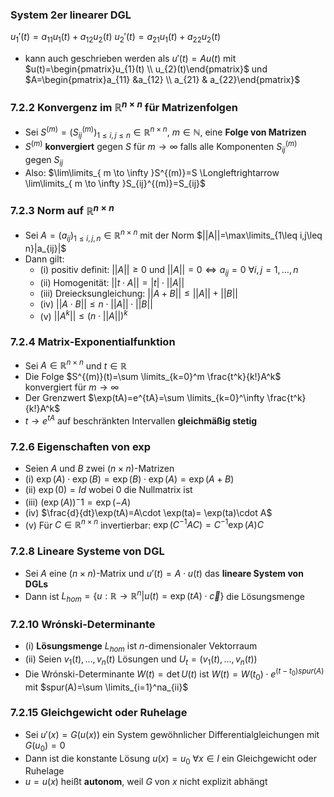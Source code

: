 ### System 2er linearer DGL
$u_{1}'(t)=a_{11}u_{1}(t)+a_{12}u_{2}(t)$
$u_{2}'(t)=a_{21}u_{1}(t)+a_{22}u_{2}(t)$ 
- kann auch geschrieben werden als $u'(t)=Au(t)$ mit $u(t)=\begin{pmatrix}u_{1}(t) \\ u_{2}(t)\end{pmatrix}$ und $A=\begin{pmatrix}a_{11} &a_{12} \\ a_{21} & a_{22}\end{pmatrix}$ 
### 7.2.2 Konvergenz im $\mathbb{R}^{n \times n}$ für Matrizenfolgen 
- Sei $S^{(m)}=(S_{ij}^{(m)})_{{1\leq i,j\leq n}}\in \mathbb{R}^{n \times n}$, $m \in \mathbb{N}$, eine **Folge von Matrizen**
- $S^{(m)}$ **konvergiert** gegen $S$ für $m \rightarrow \infty$ falls alle Komponenten $S_{ij}^{(m)}$ gegen $S_{ij}$ 
- Also: $\lim\limits_{ m \to \infty }S^{(m)}=S \Longleftrightarrow \lim\limits_{ m \to \infty }S_{ij}^{(m)}=S_{ij}$ 
### 7.2.3 Norm auf $\mathbb{R}^{n \times n}$ 
- Sei $A=(a_{ij})_{1\leq i,j,n}\in \mathbb{R}^{n \times n}$ mit der Norm $||A||=\max\limits_{1\leq i,j\leq n}|a_{ij}|$
- Dann gilt:
	- (i) positiv definit: $||A||\geq 0$ und $||A||=0 \Longleftrightarrow a_{ij}=0$  $\forall i,j=1,\dots,n$ 
	- (ii) Homogenität: $||t \cdot A||= |t| \cdot||A||$
	- (iii) Dreiecksungleichung: $||A+B||\leq||A||+||B||$
	- (iv) $||A \cdot B||\leq n \cdot ||A|| \cdot ||B||$
	- (v) $||A^k||\leq(n \cdot ||A||)^k$
### 7.2.4 Matrix-Exponentialfunktion
- Sei $A \in \mathbb{R}^{n \times n}$ und $t \in \mathbb{R}$ 
- Die Folge $S^{(m)}(t)=\sum \limits_{k=0}^m \frac{t^k}{k!}A^k$ konvergiert für $m \rightarrow \infty$ 
- Der Grenzwert $\exp(tA)=e^{tA}=\sum \limits_{k=0}^\infty \frac{t^k}{k!}A^k$ 
- $t\rightarrow e^{tA}$ auf beschränkten Intervallen **gleichmäßig stetig**
### 7.2.6 Eigenschaften von $\exp$ 
- Seien $A$ und $B$ zwei $(n \times n)$-Matrizen
- (i) $\exp(A)\cdot \exp(B) =\exp(B) \cdot \exp(A)=\exp(A+B)$
- (ii) $\exp(0)=Id$ wobei $0$ die Nullmatrix ist
- (iii) $(\exp(A))^-1=\exp(-A)$
- (iv) $\frac{d}{dt}\exp(tA)=A\cdot \exp(ta)= \exp(ta)\cdot A$ 
- (v) Für $C \in \mathbb{R}^{n \times n}$ invertierbar: $\exp(C^{-1}AC)=C^{-1}\exp(A)C$
### 7.2.8 Lineare Systeme von DGL
- Sei $A$ eine $(n \times n)$-Matrix und $u'(t)=A\cdot u(t)$ das **lineare System von DGLs**
- Dann ist $L_{hom}=\{ u:\mathbb{R}\rightarrow \mathbb{R}^n| u(t)=\exp(tA)\cdot \vec{c} \}$ die Lösungsmenge 
### 7.2.10 Wrónski-Determinante
- (i) **Lösungsmenge** $L_{hom}$ ist $n$-dimensionaler Vektorraum
- (ii) Seien $v_{1}(t),\dots,v_{n}(t)$ Lösungen und $U_{t}=(v_{1}(t),\dots,v_{n}(t))$ 
- Die Wrónski-Determinante $W(t)=\det U(t)$ ist $W(t)=W(t_{0})\cdot e^{(t-t_{0})spur(A)}$ mit $spur(A)=\sum \limits_{i=1}^na_{ii}$ 
### 7.2.15 Gleichgewicht oder Ruhelage
- Sei $u'(x)=G(u(x))$ ein System gewöhnlicher Differentialgleichungen mit $G(u_{0})=0$ 
- Dann ist die konstante Lösung $u(x)=u_{0}$   $\forall x\in I$  ein Gleichgewicht oder Ruhelage
- $u=u(x)$ heißt **autonom**, weil $G$ von $x$ nicht explizit abhängt